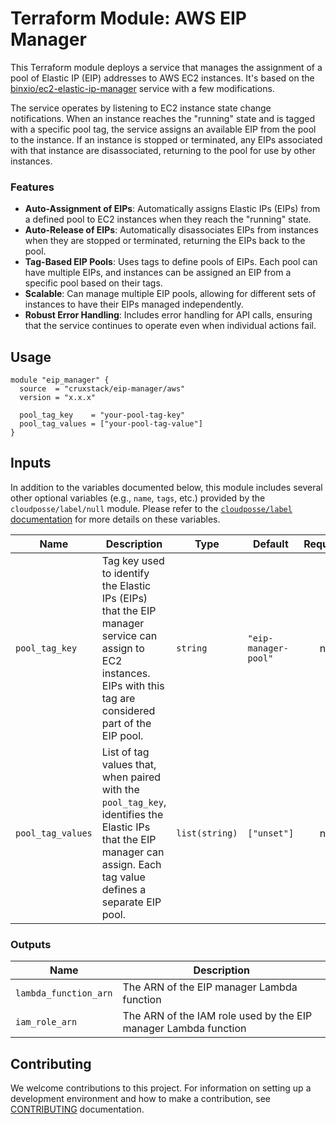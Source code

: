 # Terraform Module: AWS EIP Manager

This Terraform module deploys a service that manages the assignment of a pool of
Elastic IP (EIP) addresses to AWS EC2 instances. It's based on the [binxio/ec2-elastic-ip-manager](https://github.com/binxio/ec2-elastic-ip-manager)
service with a few modifications.

The service operates by listening to EC2 instance state change notifications.
When an instance reaches the "running" state and is tagged with a specific pool
tag, the service assigns an available EIP from the pool to the instance. If an
instance is stopped or terminated, any EIPs associated with that instance are
disassociated, returning to the pool for use by other instances.

### Features

- **Auto-Assignment of EIPs**: Automatically assigns Elastic IPs (EIPs) from a
  defined pool to EC2 instances when they reach the "running" state.
- **Auto-Release of EIPs**: Automatically disassociates EIPs from instances when
  they are stopped or terminated, returning the EIPs back to the pool.
- **Tag-Based EIP Pools**: Uses tags to define pools of EIPs. Each pool can have
  multiple EIPs, and instances can be assigned an EIP from a specific pool based
  on their tags.
- **Scalable**: Can manage multiple EIP pools, allowing for different sets of
  instances to have their EIPs managed independently.
- **Robust Error Handling**: Includes error handling for API calls, ensuring
  that the service continues to operate even when individual actions fail.

## Usage

```hcl
module "eip_manager" {
  source  = "cruxstack/eip-manager/aws"
  version = "x.x.x"

  pool_tag_key    = "your-pool-tag-key"
  pool_tag_values = ["your-pool-tag-value"]
}
```

## Inputs

In addition to the variables documented below, this module includes several
other optional variables (e.g., `name`, `tags`, etc.) provided by the
`cloudposse/label/null` module. Please refer to the [`cloudposse/label` documentation](https://registry.terraform.io/modules/cloudposse/label/null/latest) for more details on these variables.

| Name              | Description                                                                                                                                                           | Type           | Default              | Required |
|-------------------|-----------------------------------------------------------------------------------------------------------------------------------------------------------------------|----------------|----------------------|:--------:|
| `pool_tag_key`    | Tag key used to identify the Elastic IPs (EIPs) that the EIP manager service can assign to EC2 instances. EIPs with this tag are considered part of the EIP pool.     | `string`       | `"eip-manager-pool"` |    no    |
| `pool_tag_values` | List of tag values that, when paired with the `pool_tag_key`, identifies the Elastic IPs that the EIP manager can assign. Each tag value defines a separate EIP pool. | `list(string)` | `["unset"]`          |    no    |

### Outputs

| Name                  | Description                                                     |
|-----------------------|-----------------------------------------------------------------|
| `lambda_function_arn` | The ARN of the EIP manager Lambda function                      |
| `iam_role_arn`        | The ARN of the IAM role used by the EIP manager Lambda function |

## Contributing

We welcome contributions to this project. For information on setting up a
development environment and how to make a contribution, see [CONTRIBUTING](./CONTRIBUTING.md)
documentation.
